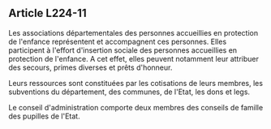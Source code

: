 ## Article L224-11

Les associations départementales des personnes accueillies en protection de l'enfance représentent et
accompagnent ces personnes. Elles participent à l'effort d'insertion sociale des personnes accueillies en
protection de l'enfance. A cet effet, elles peuvent notamment leur attribuer des secours, primes diverses et
prêts d'honneur.

Leurs ressources sont constituées par les cotisations de leurs membres, les subventions du département, des
communes, de l'Etat, les dons et legs.

Le conseil d'administration comporte deux membres des conseils de famille des pupilles de l'Etat.

